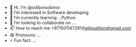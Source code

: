 - 👋 Hi, I’m @odiljonsobirov
- 👀 I’m interested in Software developing
- 🌱 I’m currently learning ...Python
- 💞️ I’m looking to collaborate on ...
- 📫 How to reach me +971501147291/helloodiljon@gmail.com
- 😄 Pronouns: ...
- ⚡ Fun fact: ...

<!---
odiljonsobirov/odiljonsobirov is a ✨ special ✨ repository because its `README.md` (this file) appears on your GitHub profile.
You can click the Preview link to take a look at your changes.
--->
